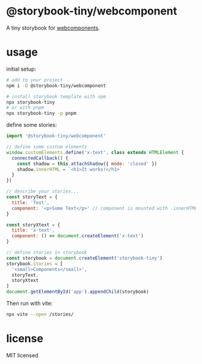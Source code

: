 # @storybook-tiny/webcomponent

A tiny storybook for [webcomponents][].

# usage

initial setup:

```sh
# add to your project
npm i -D @storybook-tiny/webcomponent

# install storybook template with npm
npx storybook-tiny
# or with pnpm
npx storybook-tiny -p pnpm
```

define some stories:

```js
import '@storybook-tiny/webcomponent'

// define some custom elements
window.customElements.define('x-text', class extends HTMLElement {
  connectedCallback() {
    const shadow = this.attachShadow({ mode: 'closed' })
    shadow.innerHTML = `<h1>It works!</h1>`
  }
})

// describe your stories...
const storyText = {
  title: 'Text',
  component: '<p>Some Text</p>' // component is mounted with .innerHTML
}

const storyXtext = {
  title: 'x-text',
  component: () => document.createElement('x-text')
}

// define stories in storybook
const storybook = document.createElement('storybook-tiny')
storybook.stories = [
  '<small>Components</small>',
  storyText,
  storyXtext
]
document.getElementById('app').appendChild(storybook)
```

Then run with vite:

```sh
npx vite --open /stories/
```

# license

MIT licensed

[webcomponents]: https://developer.mozilla.org/en-US/docs/Web/API/Web_components

